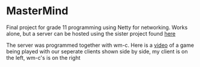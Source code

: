 # MasterMind
Final project for grade 11 programming using Netty for networking. Works alone, but a server can be hosted using the sister project found [here](https://github.com/rsninja722/MasterMindServer)

The server was programmed together with wm-c. Here is a [video](https://www.youtube.com/watch?v=EvB82nGISPg) of a game being played with our seperate clients shown side by side, my client is on the left, wm-c's is on the right

